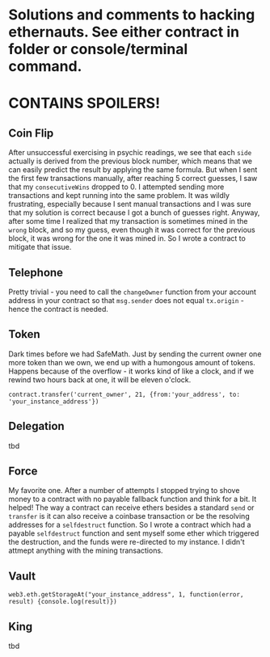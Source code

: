 # Solutions and comments to hacking ethernauts. See either contract in folder or console/terminal command.

# CONTAINS SPOILERS!

## Coin Flip

After unsuccessful exercising in psychic readings, we see that each `side` actually is derived from the previous block number, which means that we can easily predict the result by applying the same formula. But when I sent the first few transactions manually, after reaching 5 correct guesses, I saw that my `consecutiveWins` dropped to 0. I attempted sending more transactions and kept running into the same problem. It was wildly frustrating, especially because I sent manual transactions and I was sure that my solution is correct because I got a bunch of guesses right. Anyway, after some time I realized that my transaction is sometimes mined in the `wrong` block, and so my guess, even though it was correct for the previous block, it was wrong for the one it was mined in. So I wrote a contract to mitigate that issue.  

## Telephone

Pretty trivial - you need to call the `changeOwner` function from your account address in your contract so that `msg.sender` does not equal `tx.origin` - hence the contract is needed. 

## Token

Dark times before we had SafeMath. Just by sending the current owner one more token than we own, we end up with a humongous amount of tokens. Happens because of the overflow - it works kind of like a clock, and if we rewind two hours back at one, it will be eleven o'clock. 
```
contract.transfer('current_owner', 21, {from:'your_address', to: 'your_instance_address'})
```

## Delegation

tbd

## Force

My favorite one. After a number of attempts I stopped trying to shove money to a contract with no payable fallback function and think for a bit. It helped! The way a contract can receive ethers besides a standard `send` or `transfer` is it can also receive a coinbase transaction or be the resolving addresses for a `selfdestruct` function. So I wrote a contract which had a payable `selfdestruct` function and sent myself some ether which triggered the destruction, and the funds were re-directed to my instance. I didn't attmept anything with the mining transactions. 

## Vault 

```
web3.eth.getStorageAt("your_instance_address", 1, function(error, result) {console.log(result)})
```

## King

tbd
